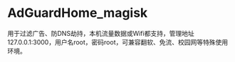 # AdGuardHome_magisk
用于过滤广告、防DNS劫持，本机流量数据或Wifi都支持，管理地址127.0.0.1:3000，用户名root，密码root，可兼容翻软、免流、校园网等特殊使用环境。 
